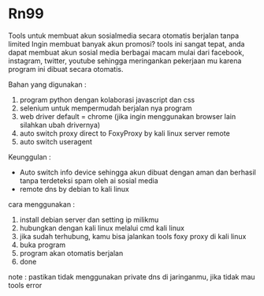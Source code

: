# Rn99
Tools untuk membuat akun sosialmedia secara otomatis berjalan tanpa limited
Ingin membuat banyak akun promosi? tools ini sangat tepat, anda dapat membuat akun sosial media berbagai macam mulai dari facebook, instagram, twitter, youtube sehingga meringankan pekerjaan mu karena program ini dibuat secara otomatis.

Bahan yang digunakan :
1. program python dengan kolaborasi javascript dan css
2. selenium untuk mempermudah berjalan nya program
3. web driver default = chrome (jika ingin menggunakan browser lain silahkan ubah drivernya)
4. auto switch proxy direct to FoxyProxy by kali linux server remote
5. auto switch useragent

Keunggulan :
- Auto switch info device sehingga akun dibuat dengan aman dan berhasil tanpa terdeteksi spam oleh ai sosial media
- remote dns by debian to kali linux

cara menggunakan :
1. install debian server dan setting ip milikmu
2. hubungkan dengan kali linux melalui cmd kali linux
3. jika sudah terhubung, kamu bisa jalankan tools foxy proxy di kali linux
4. buka program
5. program akan otomatis berjalan
6. done

note : pastikan tidak menggunakan private dns di jaringanmu, jika tidak mau tools error

